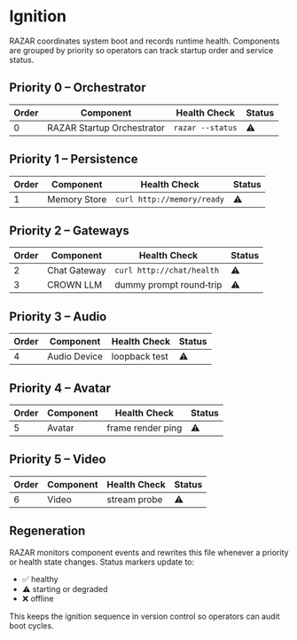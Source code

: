 # Ignition

RAZAR coordinates system boot and records runtime health. Components are grouped by priority so operators can track startup order and service status.

## Priority 0 – Orchestrator
| Order | Component | Health Check | Status |
| --- | --- | --- | --- |
| 0 | RAZAR Startup Orchestrator | `razar --status` | ⚠️ |

## Priority 1 – Persistence
| Order | Component | Health Check | Status |
| --- | --- | --- | --- |
| 1 | Memory Store | `curl http://memory/ready` | ⚠️ |

## Priority 2 – Gateways
| Order | Component | Health Check | Status |
| --- | --- | --- | --- |
| 2 | Chat Gateway | `curl http://chat/health` | ⚠️ |
| 3 | CROWN LLM | dummy prompt round‑trip | ⚠️ |

## Priority 3 – Audio
| Order | Component | Health Check | Status |
| --- | --- | --- | --- |
| 4 | Audio Device | loopback test | ⚠️ |

## Priority 4 – Avatar
| Order | Component | Health Check | Status |
| --- | --- | --- | --- |
| 5 | Avatar | frame render ping | ⚠️ |

## Priority 5 – Video
| Order | Component | Health Check | Status |
| --- | --- | --- | --- |
| 6 | Video | stream probe | ⚠️ |

## Regeneration
RAZAR monitors component events and rewrites this file whenever a priority or health state changes. Status markers update to:

- ✅ healthy
- ⚠️ starting or degraded
- ❌ offline

This keeps the ignition sequence in version control so operators can audit boot cycles.

